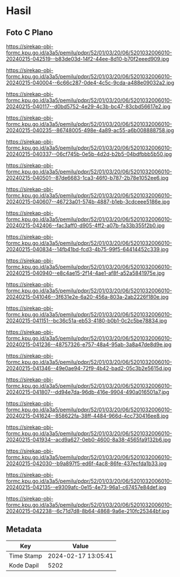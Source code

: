 # Hasil

## Foto C Plano

https://sirekap-obj-formc.kpu.go.id/a3a5/pemilu/pdpr/52/01/03/20/06/5201032006010-20240215-042519--b83de03d-14f2-44ee-8d10-b70f2eeed909.jpg

https://sirekap-obj-formc.kpu.go.id/a3a5/pemilu/pdpr/52/01/03/20/06/5201032006010-20240215-040004--6c66c287-0de4-4c5c-9cda-a488e09032a2.jpg

https://sirekap-obj-formc.kpu.go.id/a3a5/pemilu/pdpr/52/01/03/20/06/5201032006010-20240215-040117--d0bd5752-4e29-4c3b-bc47-83cbd56617e2.jpg

https://sirekap-obj-formc.kpu.go.id/a3a5/pemilu/pdpr/52/01/03/20/06/5201032006010-20240215-040235--86748005-498e-4a89-ac55-a6b008888758.jpg

https://sirekap-obj-formc.kpu.go.id/a3a5/pemilu/pdpr/52/01/03/20/06/5201032006010-20240215-040337--06cf745b-0e5b-4d2d-b2b5-04bdfbbb5b50.jpg

https://sirekap-obj-formc.kpu.go.id/a3a5/pemilu/pdpr/52/01/03/20/06/5201032006010-20240215-040501--87de6683-1ca3-46f0-b787-2b78e1052ee6.jpg

https://sirekap-obj-formc.kpu.go.id/a3a5/pemilu/pdpr/52/01/03/20/06/5201032006010-20240215-040607--46723a01-574b-4887-b1eb-3cdceee5186e.jpg

https://sirekap-obj-formc.kpu.go.id/a3a5/pemilu/pdpr/52/01/03/20/06/5201032006010-20240215-042406--fac3aff0-d905-4ff2-a07b-fa33b355f2b0.jpg

https://sirekap-obj-formc.kpu.go.id/a3a5/pemilu/pdpr/52/01/03/20/06/5201032006010-20240215-040834--14fb41bd-fcd3-4b75-99f5-64414452c339.jpg

https://sirekap-obj-formc.kpu.go.id/a3a5/pemilu/pdpr/52/01/03/20/06/5201032006010-20240215-040940--e8c4ae15-2f14-4ae1-af8f-a52a5841975e.jpg

https://sirekap-obj-formc.kpu.go.id/a3a5/pemilu/pdpr/52/01/03/20/06/5201032006010-20240215-041046--3f631e2e-6a20-456a-803a-2ab2226f180e.jpg

https://sirekap-obj-formc.kpu.go.id/a3a5/pemilu/pdpr/52/01/03/20/06/5201032006010-20240215-041151--bc36c51a-eb53-4180-b0b1-0c2c5be78834.jpg

https://sirekap-obj-formc.kpu.go.id/a3a5/pemilu/pdpr/52/01/03/20/06/5201032006010-20240215-041236--48757326-e757-48a4-95ab-3a8a47de8d9e.jpg

https://sirekap-obj-formc.kpu.go.id/a3a5/pemilu/pdpr/52/01/03/20/06/5201032006010-20240215-041346--49e0ae94-72f9-4b42-bad2-05c3b2e5615d.jpg

https://sirekap-obj-formc.kpu.go.id/a3a5/pemilu/pdpr/52/01/03/20/06/5201032006010-20240215-041807--dd94e7da-96db-416e-9904-490a016501a7.jpg

https://sirekap-obj-formc.kpu.go.id/a3a5/pemilu/pdpr/52/01/03/20/06/5201032006010-20240215-041624--858622fa-38ff-4484-966d-4cc730416ee8.jpg

https://sirekap-obj-formc.kpu.go.id/a3a5/pemilu/pdpr/52/01/03/20/06/5201032006010-20240215-041934--acd9a627-0eb0-4600-8a38-4565fa9132b6.jpg

https://sirekap-obj-formc.kpu.go.id/a3a5/pemilu/pdpr/52/01/03/20/06/5201032006010-20240215-042030--b9a897f5-ed6f-4ac8-86fe-437ecfda1b33.jpg

https://sirekap-obj-formc.kpu.go.id/a3a5/pemilu/pdpr/52/01/03/20/06/5201032006010-20240215-042135--e9309afc-0e15-4e73-96a1-c67457e84def.jpg

https://sirekap-obj-formc.kpu.go.id/a3a5/pemilu/pdpr/52/01/03/20/06/5201032006010-20240215-042238--6c71d7d8-8b64-4868-9a6e-210fc25344bf.jpg


## Metadata

| Key        | Value               |
| ---------- | ------------------- |
| Time Stamp | 2024-02-17 13:05:41 |
| Kode Dapil | 5202                |



